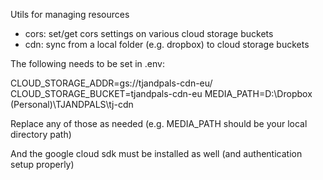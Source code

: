 Utils for managing resources 

* cors: set/get cors settings on various cloud storage buckets
* cdn: sync from a local folder (e.g. dropbox) to cloud storage buckets

The following needs to be set in .env:

CLOUD_STORAGE_ADDR=gs://tjandpals-cdn-eu/
CLOUD_STORAGE_BUCKET=tjandpals-cdn-eu
MEDIA_PATH=D:\\Dropbox (Personal)\\TJANDPALS\\tj-cdn

Replace any of those as needed (e.g. MEDIA_PATH should be your local directory path)

And the google cloud sdk must be installed as well (and authentication setup properly)
